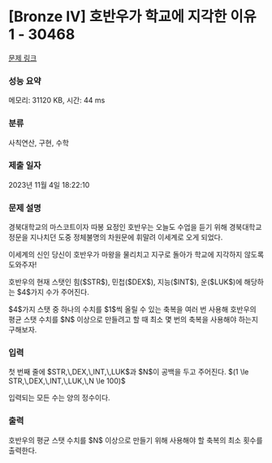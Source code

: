 # [Bronze IV] 호반우가 학교에 지각한 이유 1 - 30468 

[문제 링크](https://www.acmicpc.net/problem/30468) 

### 성능 요약

메모리: 31120 KB, 시간: 44 ms

### 분류

사칙연산, 구현, 수학

### 제출 일자

2023년 11월 4일 18:22:10

### 문제 설명

<p>경북대학교의 마스코트이자 따봉 요정인 호반우는 오늘도 수업을 듣기 위해 경북대학교 정문을 지나치던 도중 정체불명의 차원문에 휘말려 이세계로 오게 되었다.</p>

<p>이세계의 신인 당신이 호반우가 마왕을 물리치고 지구로 돌아가 학교에 지각하지 않도록 도와주자!</p>

<p>호반우의 현재 스탯인 힘($STR$), 민첩($DEX$), 지능($INT$), 운($LUK$)에 해당하는 $4$가지 수가 주어진다.</p>

<p>$4$가지 스탯 중 하나의 수치를 $1$씩 올릴 수 있는 축복을 여러 번 사용해 호반우의 평균 스탯 수치를 $N$ 이상으로 만들려고 할 때 최소 몇 번의 축복을 사용해야 하는지 구해보자.</p>

### 입력 

 <p>첫 번째 줄에 $STR,\,DEX,\,INT,\,LUK$과 $N$이 공백을 두고 주어진다. $(1 \le STR,\,DEX,\,INT,\,LUK,\,N \le 100)$</p>

<p>입력되는 모든 수는 양의 정수이다.</p>

### 출력 

 <p>호반우의 평균 스탯 수치를 $N$ 이상으로 만들기 위해 사용해야 할 축복의 최소 횟수를 출력한다.</p>

